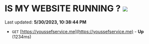 # IS MY WEBSITE RUNNING ? [![](https://img.shields.io/static/v1?label=Sponsor&message=%E2%9D%A4&logo=GitHub&color=%23fe8e86)](https://github.com/sponsors/<username>)

Last updated: **5/30/2023, 10:38:44 PM**

- `GET` [https://youssefservice.me](https://youssefservice.me) - **Up** (1234ms)
